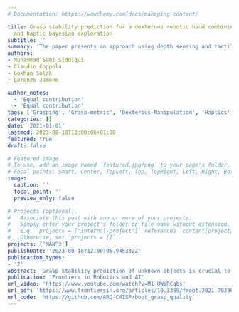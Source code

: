 ```yaml
---
# Documentation: https://wowchemy.com/docs/managing-content/

title: Grasp stability prediction for a dexterous robotic hand combining depth vision
  and haptic bayesian exploration
subtitle: ''
summary: 'The paper presents an approach using depth sensing and tactile feedback to predict safe robotic grasps of completely unknown objects through haptic exploration and comparing grid search, standard Bayesian Optimization, and unscented Bayesian Optimization, with results showing unscented Bayesian Optimization provides higher confidence grasps with fewer exploratory observations.'
authors:
- Muhammad Sami Siddiqui
- Claudio Coppola
- Gokhan Solak
- Lorenzo Jamone

author_notes:
  - 'Equal contribution'
  - 'Equal contribution'
tags: ['Grasping', 'Grasp-metric', 'Dexterous-Manipulation', 'Haptics', 'Manipulation', 'Tactile-Sensing', 'Bayesian-Optimization']
categories: []
date: '2021-01-01'
lastmod: 2023-08-18T13:00:06+01:00
featured: true
draft: false

# Featured image
# To use, add an image named `featured.jpg/png` to your page's folder.
# Focal points: Smart, Center, TopLeft, Top, TopRight, Left, Right, BottomLeft, Bottom, BottomRight.
image:
  caption: ''
  focal_point: ''
  preview_only: false

# Projects (optional).
#   Associate this post with one or more of your projects.
#   Simply enter your project's folder or file name without extension.
#   E.g. `projects = ["internal-project"]` references `content/project/deep-learning/index.md`.
#   Otherwise, set `projects = []`.
projects: ['MAN^3']
publishDate: '2023-08-18T12:00:05.945332Z'
publication_types:
- '2'
abstract: 'Grasp stability prediction of unknown objects is crucial to enable autonomous robotic manipulation in an unstructured environment. Even if prior information about the object is available, real-time local exploration  might be necessary to mitigate object modelling inaccuracies. This paper presents an approach to predict safe grasps of unknown objects using depth vision and a dexterous robot hand equipped with tactile feedback. Our approach does not assume any prior knowledge about the objects. First, an object pose estimation is obtained from RGB-D sensing; then, the object is explored haptically to maximise a given grasp metric. We compare two probabilistic methods (i.e. standard and unscented Bayesian Optimisation) against random exploration (i.e. uniform grid search). Our experimental results demonstrate that these probabilistic methods can provide confident predictions after a limited number of exploratory observations, and that unscented Bayesian Optimisation can find safer grasps, taking into account the uncertainty in robot sensing and grasp execution.'
publication: 'Frontiers in Robotics and AI'
url_video: 'https://www.youtube.com/watch?v=M1-UWiRCqbs'
url_pdf: 'https://www.frontiersin.org/articles/10.3389/frobt.2021.703869/full'
url_code: 'https://github.com/ARQ-CRISP/bopt_grasp_quality'
---
```

